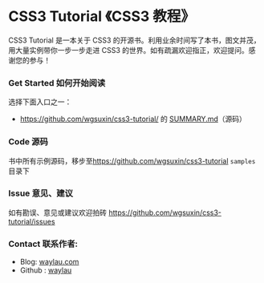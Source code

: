 # CSS3 Tutorial 《CSS3 教程》

CSS3 Tutorial 是一本关于 CSS3 的开源书。利用业余时间写了本书，图文并茂，用大量实例带你一步一步走进 CSS3 的世界。如有疏漏欢迎指正，欢迎提问。感谢您的参与！
 
### Get Started 如何开始阅读

选择下面入口之一：

* <https://github.com/wgsuxin/css3-tutorial/> 的 [SUMMARY.md](SUMMARY.md)（源码）
 
### Code 源码

书中所有示例源码，移步至<https://github.com/wgsuxin/css3-tutorial>  `samples` 目录下

### Issue 意见、建议

如有勘误、意见或建议欢迎拍砖 <https://github.com/wgsuxin/css3-tutorial/issues>

### Contact 联系作者:

* Blog: [waylau.com](http://waylau.com)
* Github : [waylau](https://github.com/waylau)
